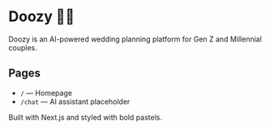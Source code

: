 
# Doozy 💍🎉

Doozy is an AI-powered wedding planning platform for Gen Z and Millennial couples.

## Pages
- `/` — Homepage
- `/chat` — AI assistant placeholder

Built with Next.js and styled with bold pastels.
